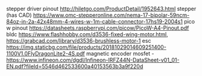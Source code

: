 stepper driver pinout http://hiletgo.com/ProductDetail/1952643.html
stepper (has CAD) https://www.omc-stepperonline.com/nema-17-bipolar-59ncm-84oz-in-2a-42x48mm-4-wires-w-1m-cable-connector-17hs19-2004s1
pico w pinout https://datasheets.raspberrypi.com/picow/PicoW-A4-Pinout.pdf
bldc https://www.flashhobby.com/d3536-fixed-wing-motor.html, https://grabcad.com/library/d3536-brushless-motor-1
esc https://img.staticbg.com/file/products/20181029014609251400-1100V1.0FlyDragonLite2-4S.pdf
magnetic encoder 
mosfet - https://www.infineon.com/dgdl/Infineon-IRFZ44N-DataSheet-v01_01-EN.pdf?fileId=5546d462533600a40153563b3a9f220d